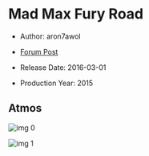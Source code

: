 # Mad Max Fury Road

* Author: aron7awol

* [Forum Post](https://www.avsforum.com/threads/bass-eq-for-filtered-movies.2995212/post-56876400)

* Release Date: 2016-03-01
* Production Year: 2015

## Atmos

![img 0](https://i.imgur.com/sDT9MzR.jpg)

![img 1](https://i.imgur.com/V2YCyBp.jpg)

